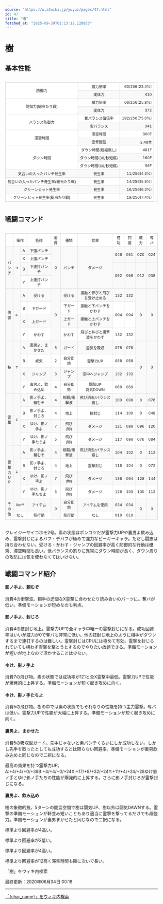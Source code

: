 ```yaml
---
source: "https://w.atwiki.jp/yuyuz/pages/47.html"
id: 47
title: "樹"
fetched_at: "2025-09-30T01:13:12.120955"
---
```


# 樹

## 基本性能

<div class="character-table">

<table>
<tr> <!--0-0--><td rowspan="2">防御力</td>
<!--0-1--><td>威力倍率</td>
<!--0-2--><td style="text-align:right;">60/256(23.4%)</td></tr>
<tr>
<!--1-1--><td>実体力</td>
<!--1-2--><td style="text-align:right;">410</td></tr>
<tr> <!--2-0--><td rowspan="2">防御力(総当たり戦)</td>
<!--2-1--><td>威力倍率</td>
<!--2-2--><td style="text-align:right;">66/256(25.8%)</td></tr>
<tr>
<!--3-1--><td>実体力</td>
<!--3-2--><td style="text-align:right;">372</td></tr>
<tr> <!--4-0--><td rowspan="2">バランス防御力</td>
<!--4-1--><td>奪バランス値倍率</td>
<!--4-2--><td style="text-align:right;">192/256(75.0%)</td></tr>
<tr>
<!--5-1--><td>実バランス</td>
<!--5-2--><td style="text-align:right;">341</td></tr>
<tr> <!--6-0--><td rowspan="2">滞空時間</td>
<!--6-1--><td>滞空時間</td>
<!--6-2--><td style="text-align:right;">300F</td></tr>
<tr>
<!--7-1--><td>霊撃闘気</td>
<!--7-2--><td style="text-align:right;">2.48本</td></tr>
<tr> <!--8-0--><td rowspan="3">ダウン時間</td>
<!--8-1--><td>ダウン時間(短縮無し)</td>
<!--8-2--><td style="text-align:right;">481F</td></tr>
<tr>
<!--9-1--><td>ダウン時間(30/秒短縮)</td>
<!--9-2--><td style="text-align:right;">160F</td></tr>
<tr>
<!--10-1--><td>ダウン時間(60/秒短縮)</td>
<!--10-2--><td style="text-align:right;">96F</td></tr>
<tr> <!--11-0--><td>気合いの入ったパンチ発生率</td>
<!--11-1--><td>発生率</td>
<!--11-2--><td style="text-align:right;">11/256(4.3%)</td></tr>
<tr> <!--12-0--><td>気合いの入ったパンチ発生率(総当たり戦)</td>
<!--12-1--><td>発生率</td>
<!--12-2--><td style="text-align:right;">14/256(5.5%)</td></tr>
<tr> <!--13-0--><td>クリーンヒット発生率</td>
<!--13-1--><td>発生率</td>
<!--13-2--><td style="text-align:right;">16/256(6.3%)</td></tr>
<tr> <!--14-0--><td>クリーンヒット発生率(総当たり戦)</td>
<!--14-1--><td>発生率</td>
<!--14-2--><td style="text-align:right;">19/256(7.4%)</td></tr>
</table>

</div>

## 戦闘コマンド

<div class="character-table">

<table>
<tr> <!--0-0--><td></td>
<!--0-1-->
<!--0-2--><td colspan="2" style="text-align:center;">操作</td>
<!--0-3--><td style="text-align:center;">名称</td>
<!--0-4--><td style="text-align:center;">消費</td>
<!--0-5--><td style="text-align:center;">種類</td>
<!--0-6--><td style="text-align:center;">効果</td>
<!--0-7--><td style="text-align:center;">成功</td>
<!--0-8--><td style="text-align:center;">回避</td>
<!--0-9--><td style="text-align:center;">威力</td>
<!--0-10--><td style="text-align:center;">奪バ</td></tr>
<tr> <!--1-0--><td rowspan="4" style="text-align:center;">パ<br/>ン<br/>チ</td>
<!--1-1--><td rowspan="4" style="text-align:center;">→</td>
<!--1-2--><td style="text-align:center;">A</td>
<!--1-3--><td style="text-align:center;">下強パンチ</td>
<!--1-4--><td rowspan="4" style="text-align:center;">0</td>
<!--1-5--><td rowspan="4" style="text-align:center;">パンチ</td>
<!--1-6--><td rowspan="4" style="text-align:center;">ダメージ</td>
<!--1-7--><td rowspan="2" style="text-align:center;">046</td>
<!--1-8--><td rowspan="2" style="text-align:center;">051</td>
<!--1-9--><td rowspan="2" style="text-align:center;">020</td>
<!--1-10--><td rowspan="2" style="text-align:center;">024</td></tr>
<tr>
<!--2-2--><td style="text-align:center;">X</td>
<!--2-3--><td style="text-align:center;">上強パンチ</td>
</tr>
<tr>
<!--3-2--><td style="text-align:center;">B</td>
<!--3-3--><td style="text-align:center;">下連打パンチ</td>
<!--3-7--><td rowspan="2" style="text-align:center;">052</td>
<!--3-8--><td rowspan="2" style="text-align:center;">056</td>
<!--3-9--><td rowspan="2" style="text-align:center;">012</td>
<!--3-10--><td rowspan="2" style="text-align:center;">038</td></tr>
<tr>
<!--4-2--><td style="text-align:center;">Y</td>
<!--4-3--><td style="text-align:center;">上連打パンチ</td>
</tr>
<tr> <!--5-0--><td rowspan="4" style="text-align:center;">防<br/>御</td>
<!--5-1--><td rowspan="4" style="text-align:center;">←</td>
<!--5-2--><td style="text-align:center;">A</td>
<!--5-3--><td style="text-align:center;">受ける</td>
<!--5-4--><td rowspan="4" style="text-align:center;">0</td>
<!--5-5--><td style="text-align:center;">受ける</td>
<!--5-6--><td style="text-align:center;">接触と伸びと飛びを受け止める</td>
<!--5-7--><td style="text-align:center;">132</td>
<!--5-8--><td style="text-align:center;">132</td>
<!--5-9--><td rowspan="4" style="text-align:center;">0</td>
<!--5-10--><td rowspan="4" style="text-align:center;">0</td></tr>
<tr>
<!--6-2--><td style="text-align:center;">B</td>
<!--6-3--><td style="text-align:center;">下ガード</td>
<!--6-5--><td style="text-align:center;">下ガード</td>
<!--6-6--><td style="text-align:center;">接触と下パンチをかわす</td>
<!--6-7--><td rowspan="2" style="text-align:center;">094</td>
<!--6-8--><td rowspan="2" style="text-align:center;">094</td>
</tr>
<tr>
<!--7-2--><td style="text-align:center;">X</td>
<!--7-3--><td style="text-align:center;">上ガード</td>
<!--7-5--><td style="text-align:center;">上ガード</td>
<!--7-6--><td style="text-align:center;">接触と上パンチをかわす</td>
</tr>
<tr>
<!--8-2--><td style="text-align:center;">Y</td>
<!--8-3--><td style="text-align:center;">かわす</td>
<!--8-5--><td style="text-align:center;">かわす</td>
<!--8-6--><td style="text-align:center;">飛びと伸びと衝撃波をかわす</td>
<!--8-7--><td style="text-align:center;">132</td>
<!--8-8--><td style="text-align:center;">132</td>
</tr>
<tr> <!--9-0--><td rowspan="4" style="text-align:center;">技</td>
<!--9-1--><td rowspan="4" style="text-align:center;">↑</td>
<!--9-2--><td style="text-align:center;">A</td>
<!--9-3--><td style="text-align:center;">裏男よ、まかせた</td>
<!--9-4--><td style="text-align:center;">5</td>
<!--9-5--><td style="text-align:center;">ガード</td>
<!--9-6--><td style="text-align:center;">霊気を吸収</td>
<!--9-7--><td style="text-align:center;">078</td>
<!--9-8--><td style="text-align:center;">078</td>
<!--9-9--><td rowspan="4" style="text-align:center;">0</td>
<!--9-10--><td rowspan="4" style="text-align:center;">0</td></tr>
<tr>
<!--10-2--><td style="text-align:center;">B</td>
<!--10-3--><td style="text-align:center;">妖気</td>
<!--10-4--><td style="text-align:center;">2</td>
<!--10-5--><td style="text-align:center;">自分即効</td>
<!--10-6--><td style="text-align:center;">霊撃力UP</td>
<!--10-7--><td style="text-align:center;">058</td>
<!--10-8--><td style="text-align:center;">058</td>
</tr>
<tr>
<!--11-2--><td style="text-align:center;">X</td>
<!--11-3--><td style="text-align:center;">ジャンプ</td>
<!--11-4--><td style="text-align:center;">3</td>
<!--11-5--><td style="text-align:center;">ジャンプ</td>
<!--11-6--><td style="text-align:center;">空中へジャンプ</td>
<!--11-7--><td style="text-align:center;">132</td>
<!--11-8--><td style="text-align:center;">132</td>
</tr>
<tr>
<!--12-2--><td style="text-align:center;">Y</td>
<!--12-3--><td style="text-align:center;">裏男よ、飲み込め</td>
<!--12-4--><td style="text-align:center;">4</td>
<!--12-5--><td style="text-align:center;">自分即効</td>
<!--12-6--><td style="text-align:center;">闘気UP<br/>闘気DOWN</td>
<!--12-7--><td style="text-align:center;">068</td>
<!--12-8--><td style="text-align:center;">068</td>
</tr>
<tr> <!--13-0--><td rowspan="4" style="text-align:center;">霊<br/>撃</td>
<!--13-1--><td rowspan="4" style="text-align:center;">↓</td>
<!--13-2--><td style="text-align:center;">A</td>
<!--13-3--><td style="text-align:center;">影ノ手よ、頼むぞ</td>
<!--13-4--><td style="text-align:center;">4</td>
<!--13-5--><td style="text-align:center;">相殺/衝撃波</td>
<!--13-6--><td style="text-align:center;">飛び消去/バランス崩し</td>
<!--13-7--><td style="text-align:center;">100</td>
<!--13-8--><td style="text-align:center;">098</td>
<!--13-9--><td style="text-align:center;">0</td>
<!--13-10--><td style="text-align:center;">076</td></tr>
<tr>
<!--14-2--><td style="text-align:center;">B</td>
<!--14-3--><td style="text-align:center;">影ノ手よ、封じろ</td>
<!--14-4--><td style="text-align:center;">4</td>
<!--14-5--><td style="text-align:center;">地上</td>
<!--14-6--><td style="text-align:center;">技封じ</td>
<!--14-7--><td style="text-align:center;">114</td>
<!--14-8--><td style="text-align:center;">100</td>
<!--14-9--><td style="text-align:center;">0</td>
<!--14-10--><td style="text-align:center;">048</td></tr>
<tr>
<!--15-2--><td style="text-align:center;">X</td>
<!--15-3--><td style="text-align:center;">ゆけ、影ノ手よ</td>
<!--15-4--><td style="text-align:center;">7</td>
<!--15-5--><td style="text-align:center;">飛び(物)</td>
<!--15-6--><td style="text-align:center;">ダメージ</td>
<!--15-7--><td style="text-align:center;">121</td>
<!--15-8--><td style="text-align:center;">086</td>
<!--15-9--><td style="text-align:center;">096</td>
<!--15-10--><td style="text-align:center;">120</td></tr>
<tr>
<!--16-2--><td style="text-align:center;">Y</td>
<!--16-3--><td style="text-align:center;">ゆけ、影ノ手たちよ</td>
<!--16-4--><td style="text-align:center;">5</td>
<!--16-5--><td style="text-align:center;">飛び(物)</td>
<!--16-6--><td style="text-align:center;">ダメージ</td>
<!--16-7--><td style="text-align:center;">117</td>
<!--16-8--><td style="text-align:center;">096</td>
<!--16-9--><td style="text-align:center;">076</td>
<!--16-10--><td style="text-align:center;">084</td></tr>
<tr> <!--17-0--><td rowspan="4" style="text-align:center;">霊<br/>撃<br/>力<br/>U<br/>P</td>
<!--17-1--><td rowspan="4" style="text-align:center;">↓</td>
<!--17-2--><td style="text-align:center;">A</td>
<!--17-3--><td style="text-align:center;">影ノ手よ、頼むぞ</td>
<!--17-4--><td style="text-align:center;">4</td>
<!--17-5--><td style="text-align:center;">相殺/衝撃波</td>
<!--17-6--><td style="text-align:center;">飛び消去/バランス崩し</td>
<!--17-7--><td style="text-align:center;">104</td>
<!--17-8--><td style="text-align:center;">102</td>
<!--17-9--><td style="text-align:center;">0</td>
<!--17-10--><td style="text-align:center;">112</td></tr>
<tr>
<!--18-2--><td style="text-align:center;">B</td>
<!--18-3--><td style="text-align:center;">影ノ手よ、封じろ</td>
<!--18-4--><td style="text-align:center;">4</td>
<!--18-5--><td style="text-align:center;">地上</td>
<!--18-6--><td style="text-align:center;">霊撃封じ</td>
<!--18-7--><td style="text-align:center;">118</td>
<!--18-8--><td style="text-align:center;">104</td>
<!--18-9--><td style="text-align:center;">0</td>
<!--18-10--><td style="text-align:center;">072</td></tr>
<tr>
<!--19-2--><td style="text-align:center;">X</td>
<!--19-3--><td style="text-align:center;">ゆけ、影ノ手よ</td>
<!--19-4--><td style="text-align:center;">7</td>
<!--19-5--><td style="text-align:center;">飛び(物)</td>
<!--19-6--><td style="text-align:center;">ダメージ</td>
<!--19-7--><td style="text-align:center;">138</td>
<!--19-8--><td style="text-align:center;">094</td>
<!--19-9--><td style="text-align:center;">128</td>
<!--19-10--><td style="text-align:center;">144</td></tr>
<tr>
<!--20-2--><td style="text-align:center;">Y</td>
<!--20-3--><td style="text-align:center;">ゆけ、影ノ手たちよ</td>
<!--20-4--><td style="text-align:center;">5</td>
<!--20-5--><td style="text-align:center;">飛び(物)</td>
<!--20-6--><td style="text-align:center;">ダメージ</td>
<!--20-7--><td style="text-align:center;">128</td>
<!--20-8--><td style="text-align:center;">100</td>
<!--20-9--><td style="text-align:center;">100</td>
<!--20-10--><td style="text-align:center;">112</td></tr>
<tr> <!--21-0--><td rowspan="2" style="text-align:center;">そ<br/>の<br/>他</td>
<!--21-1-->
<!--21-2--><td colspan="2" style="text-align:center;">AorY</td>
<!--21-3--><td style="text-align:center;">アイテム</td>
<!--21-4--><td rowspan="2" style="text-align:center;">0</td>
<!--21-5--><td style="text-align:center;">自分即効</td>
<!--21-6--><td style="text-align:center;">アイテムを使用</td>
<!--21-7--><td style="text-align:center;">034</td>
<!--21-8--><td style="text-align:center;">034</td>
<!--21-9--><td rowspan="2" style="text-align:center;">0</td>
<!--21-10--><td rowspan="2" style="text-align:center;">0</td></tr>
<tr>
<!--22-1-->
<!--22-2--><td colspan="2" style="text-align:center;">なし</td>
<!--22-3--><td style="text-align:center;">無行動</td>
<!--22-5--><td style="text-align:center;">無行動</td>
<!--22-6--><td style="text-align:center;">なし</td>
<!--22-7--><td style="text-align:center;">018</td>
<!--22-8--><td style="text-align:center;">018</td>
</tr>
</table>

</div>

クレイジーサイコホモ2号。素の状態はポンコツだが霊撃力UPや裏男よ飲み込め、霊撃封じによるバフ・デバフが極めて強力なピーキーキャラ。ただし闘志は持ち合わせない。受ける・かわす・ジャンプの回避率が高く防御的な行動は優秀、滞空時間も長い。低バランスの割りに異常にダウン時間が長く、ダウン周りの攻防には気を使わなくてはいけない。

## 戦闘コマンド紹介

#### 影ノ手よ、頼むぞ

消費4の衝撃波。相手の迂闊なX霊撃に合わせたり読み合いのパーツに。奪バが低い。準備モーションが短めなのも利点。

#### 影ノ手よ、封じろ

消費4の技封じ地上。霊撃力UPで全キャラ中唯一の霊撃封じになる。成功回避率はいいが威力が0で奪バも非常に低い。他の技封じ地上のように相手がダウンするまで連打するのは難しい。霊撃封じはCPUには極めて有効。霊撃を封じられていても構わず霊撃を撃とうとするのでやりたい放題できる。準備モーションが短いが地上なので活かせることは少ない。

#### ゆけ、影ノ手よ

消費7の飛び物。素の状態では成功率が121と全X霊撃中最低。霊撃力UPで性能が爆発的に上昇する。準備モーションが短く起き攻めに向く。

#### ゆけ、影ノ手たちよ

消費5の飛び物。樹の中では素の状態でもそれなりの性能を持つ主力霊撃。奪バは低い。霊撃力UPで性能が大幅に上昇する。準備モーションが短く起き攻めに向く。

#### 裏男よ、まかせた

消費5の吸収型ガード。先手じゃないと素パンチくらいにしか成功しない。しかし先手を取ったとしても成功するとは限らない回避率。準備モーションが裏男飲み込めと同じなので二択になる。

最高の効果を持つ霊撃力UP。A:+4/+4/+0/+36B:+4/+4/+0/+24X:+17/+8/+32/+24Y:+11/+4/+24/+28ゆけ影ノ手とゆけ影ノ手たちの性能が爆発的に上昇する。さらに影ノ手封じろが霊撃封じになる。

#### 裏男よ、飲み込め

樹の象徴的技。5ターンの間亜空間で樹は闘気UP、樹以外は闘気DAWNする。霊撃の準備モーションが軒並み短いこともあり適当に霊撃を撃ってるだけでも超強力。準備モーションが裏男まかせたと同じなので二択になる。

標準より回避率が4高い。

標準より回避率が2低い。

標準より回避率が4高い。

標準より回避率が12高く滞空時間も陣に次いで長い。

「樹」をウィキ内検索

最終更新：2020年06月04日 00:18

<style>
.character-table {
    overflow-x: auto;
    margin: 20px 0;
}

.character-table table {
    border-collapse: collapse;
    width: 100%;
    font-size: 12px;
    border: 1px solid #ddd;
}

.character-table td, .character-table th {
    border: 1px solid #ddd;
    padding: 4px 6px;
    text-align: center;
}

.character-table tr:nth-child(even) {
    background-color: #f9f9f9;
}

.character-table tr:nth-child(odd) {
    background-color: #ffffff;
}
</style>

---

[「{char_name}」をウィキ内検索](https://w.atwiki.jp//w.atwiki.jp/yuyuz/search?andor=and&keyword={char_name})
